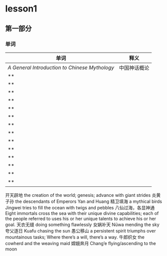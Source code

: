 # lesson1

## 第一部分

### 单词

| 单词 | 释义 |
| ---- | ---- |
|*A General Introduction to Chinese Mythology*|中国神话概论|
|**||
|**||
|**||
|**||
|**||
|**||
|**||
|**||
|**||
|**||
|**||
|**||
|**||
|**||
开天辟地                        the creation of the world; genesis; advance with giant 
                                        strides
炎黄子孙	           the descendants of Emperors Yan and Huang
精卫填海                        a mythical birds Jingwei tries to fill the ocean with
                                        twigs and pebbles
八仙过海，各显神通    Eight immortals cross the sea with their unique divine 
                                        capabilities; each of the people referred to uses his or 
                                        her unique talents to achieve his or her goal.
天衣无缝                        doing something flawlessly
女娲补天                        Nüwa mending the sky 
夸父逐日                        Kuafu chasing the sun
愚公移山                        a persistent spirit triumphs over mountainous tasks; 
                                        Where there’s a will, there’s a way.
牛郎织女                        the cowherd and the weaving maid
嫦娥奔月                        Chang’e flying/ascending to the moon


